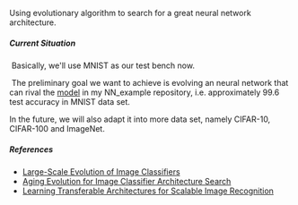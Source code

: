 



Using evolutionary algorithm to search for a great neural network architecture.

##### Current Situation

​	Basically, we'll use MNIST as our test bench now.

​	The preliminary goal we want to achieve is evolving an neural network that can rival the [model](https://github.com/zh-plus/NN_example/blob/master/CNN/mnist_highACC.py) in my NN_example repository, i.e. approximately 99.6 test accuracy in MNIST data set.



In the future, we will also adapt it into more data set, namely CIFAR-10, CIFAR-100 and ImageNet.



##### References

- [Large-Scale Evolution of Image Classifiers](https://arxiv.org/pdf/1703.01041.pdf)
- [Aging Evolution for Image Classifier Architecture Search](https://arxiv.org/pdf/1802.01548.pdf)
- [Learning Transferable Architectures for Scalable Image Recognition](https://arxiv.org/pdf/1707.07012.pdf)

